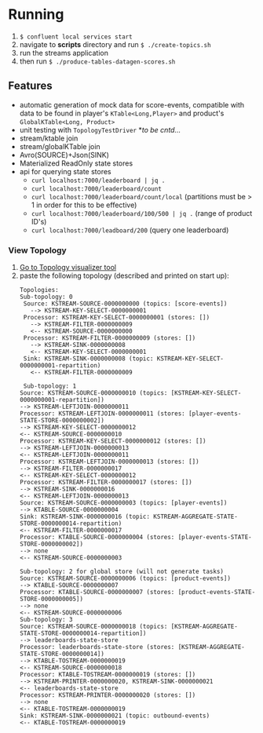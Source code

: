 # Running
1. `$ confluent local services start` 
2. navigate to **scripts** directory and run `$ ./create-topics.sh`
3. run the streams application
4. then run `$ ./produce-tables-datagen-scores.sh`

## Features
- automatic generation of mock data for score-events, compatible with data to be found in player's `KTable<Long,Player>` and product's `GlobalKTable<Long, Product>`
- unit testing with `TopologyTestDriver` **to be cntd...*
- stream/ktable join
- stream/globalKTable join
- Avro(SOURCE)+Json(SINK)
- Materialized ReadOnly state stores
- api for querying state stores 
  - `curl localhost:7000/leaderboard | jq .`
  - `curl localhost:7000/leaderboard/count`
  - `curl localhost:7000/leaderboard/count/local` (partitions must be > 1 in order for this to be effective)
  - `curl localhost:7000/leaderboard/100/500 | jq .` (range of product ID's)
  - `curl localhost:7000/leadboard/200` (query one leaderboard)

### View Topology
1. [Go to Topology visualizer tool](https://zz85.github.io/kafka-streams-viz/)
2. paste the following topology (described and printed on start up):
   ```text
   Topologies:
   Sub-topology: 0
    Source: KSTREAM-SOURCE-0000000000 (topics: [score-events])
      --> KSTREAM-KEY-SELECT-0000000001
    Processor: KSTREAM-KEY-SELECT-0000000001 (stores: [])
      --> KSTREAM-FILTER-0000000009
      <-- KSTREAM-SOURCE-0000000000
    Processor: KSTREAM-FILTER-0000000009 (stores: [])
      --> KSTREAM-SINK-0000000008
      <-- KSTREAM-KEY-SELECT-0000000001
    Sink: KSTREAM-SINK-0000000008 (topic: KSTREAM-KEY-SELECT-0000000001-repartition)
      <-- KSTREAM-FILTER-0000000009

    Sub-topology: 1
   Source: KSTREAM-SOURCE-0000000010 (topics: [KSTREAM-KEY-SELECT-0000000001-repartition])
   --> KSTREAM-LEFTJOIN-0000000011
   Processor: KSTREAM-LEFTJOIN-0000000011 (stores: [player-events-STATE-STORE-0000000002])
   --> KSTREAM-KEY-SELECT-0000000012
   <-- KSTREAM-SOURCE-0000000010
   Processor: KSTREAM-KEY-SELECT-0000000012 (stores: [])
   --> KSTREAM-LEFTJOIN-0000000013
   <-- KSTREAM-LEFTJOIN-0000000011
   Processor: KSTREAM-LEFTJOIN-0000000013 (stores: [])
   --> KSTREAM-FILTER-0000000017
   <-- KSTREAM-KEY-SELECT-0000000012
   Processor: KSTREAM-FILTER-0000000017 (stores: [])
   --> KSTREAM-SINK-0000000016
   <-- KSTREAM-LEFTJOIN-0000000013
   Source: KSTREAM-SOURCE-0000000003 (topics: [player-events])
   --> KTABLE-SOURCE-0000000004
   Sink: KSTREAM-SINK-0000000016 (topic: KSTREAM-AGGREGATE-STATE-STORE-0000000014-repartition)
   <-- KSTREAM-FILTER-0000000017
   Processor: KTABLE-SOURCE-0000000004 (stores: [player-events-STATE-STORE-0000000002])
   --> none
   <-- KSTREAM-SOURCE-0000000003

   Sub-topology: 2 for global store (will not generate tasks)
   Source: KSTREAM-SOURCE-0000000006 (topics: [product-events])
   --> KTABLE-SOURCE-0000000007
   Processor: KTABLE-SOURCE-0000000007 (stores: [product-events-STATE-STORE-0000000005])
   --> none
   <-- KSTREAM-SOURCE-0000000006
   Sub-topology: 3
   Source: KSTREAM-SOURCE-0000000018 (topics: [KSTREAM-AGGREGATE-STATE-STORE-0000000014-repartition])
   --> leaderboards-state-store
   Processor: leaderboards-state-store (stores: [KSTREAM-AGGREGATE-STATE-STORE-0000000014])
   --> KTABLE-TOSTREAM-0000000019
   <-- KSTREAM-SOURCE-0000000018
   Processor: KTABLE-TOSTREAM-0000000019 (stores: [])
   --> KSTREAM-PRINTER-0000000020, KSTREAM-SINK-0000000021
   <-- leaderboards-state-store
   Processor: KSTREAM-PRINTER-0000000020 (stores: [])
   --> none
   <-- KTABLE-TOSTREAM-0000000019
   Sink: KSTREAM-SINK-0000000021 (topic: outbound-events)
   <-- KTABLE-TOSTREAM-0000000019